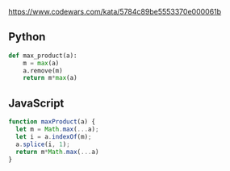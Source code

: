 https://www.codewars.com/kata/5784c89be5553370e000061b

## Python
```python
def max_product(a):
    m = max(a)
    a.remove(m)
    return m*max(a)
```

## JavaScript
```js
function maxProduct(a) {
  let m = Math.max(...a);
  let i = a.indexOf(m);
  a.splice(i, 1);
  return m*Math.max(...a)
}
```